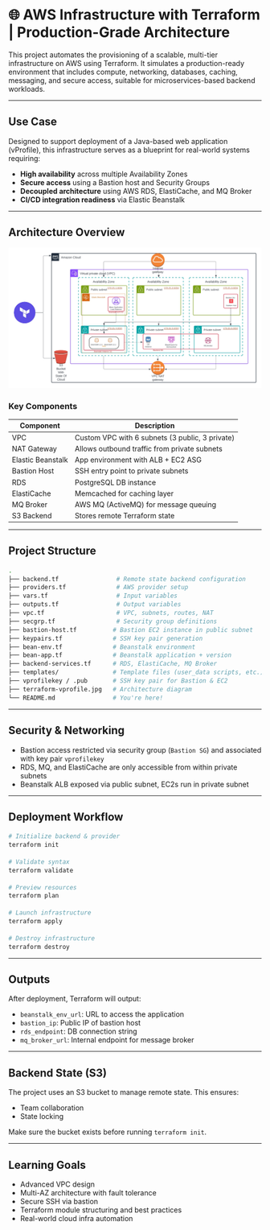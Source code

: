 
# 🌐 AWS Infrastructure with Terraform | Production-Grade Architecture

This project automates the provisioning of a scalable, multi-tier infrastructure on AWS using Terraform. It simulates a production-ready environment that includes compute, networking, databases, caching, messaging, and secure access, suitable for microservices-based backend workloads.

---

## Use Case

Designed to support deployment of a Java-based web application (vProfile), this infrastructure serves as a blueprint for real-world systems requiring:

- **High availability** across multiple Availability Zones
- **Secure access** using a Bastion host and Security Groups
- **Decoupled architecture** using AWS RDS, ElastiCache, and MQ Broker
- **CI/CD integration readiness** via Elastic Beanstalk

---

## Architecture Overview

![AWS Infra](terraform-vprofile.jpg)

### Key Components

| Component              | Description |
|------------------------|-------------|
| VPC                    | Custom VPC with 6 subnets (3 public, 3 private) |
| NAT Gateway            | Allows outbound traffic from private subnets |
| Elastic Beanstalk      | App environment with ALB + EC2 ASG |
| Bastion Host           | SSH entry point to private subnets |
| RDS                    | PostgreSQL DB instance |
| ElastiCache            | Memcached for caching layer |
| MQ Broker              | AWS MQ (ActiveMQ) for message queuing |
| S3 Backend             | Stores remote Terraform state |

---

## Project Structure

```bash
.
├── backend.tf                # Remote state backend configuration
├── providers.tf              # AWS provider setup
├── vars.tf                   # Input variables
├── outputs.tf                # Output variables
├── vpc.tf                    # VPC, subnets, routes, NAT
├── secgrp.tf                 # Security group definitions
├── bastion-host.tf          # Bastion EC2 instance in public subnet
├── keypairs.tf              # SSH key pair generation
├── bean-env.tf              # Beanstalk environment
├── bean-app.tf              # Beanstalk application + version
├── backend-services.tf      # RDS, ElastiCache, MQ Broker
├── templates/               # Template files (user_data scripts, etc.)
├── vprofilekey / .pub       # SSH key pair for Bastion & EC2
├── terraform-vprofile.jpg   # Architecture diagram
└── README.md                # You're here!
```

---

##  Security & Networking

- Bastion access restricted via security group (`Bastion SG`) and associated with key pair `vprofilekey`
- RDS, MQ, and ElastiCache are only accessible from within private subnets
- Beanstalk ALB exposed via public subnet, EC2s run in private subnet


---

##  Deployment Workflow

```bash
# Initialize backend & provider
terraform init

# Validate syntax
terraform validate

# Preview resources
terraform plan

# Launch infrastructure
terraform apply

# Destroy infrastructure
terraform destroy
```

---

##  Outputs

After deployment, Terraform will output:

- `beanstalk_env_url`: URL to access the application
- `bastion_ip`: Public IP of bastion host
- `rds_endpoint`: DB connection string
- `mq_broker_url`: Internal endpoint for message broker

---

##  Backend State (S3)

The project uses an S3 bucket to manage remote state. This ensures:

- Team collaboration
- State locking 


Make sure the bucket exists before running `terraform init`.


---

##  Learning Goals

- Advanced VPC design
- Multi-AZ architecture with fault tolerance
- Secure SSH via bastion
- Terraform module structuring and best practices
- Real-world cloud infra automation

